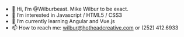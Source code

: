 - 👋 Hi, I’m @Wilburbeast. Mike Wilbur to be exact.
- 👀 I’m interested in Javascript / HTML5 / CSS3
- 🌱 I’m currently learning Angular and Vue.js
- 📫 How to reach me: wilbur@hotheadcreative.com or (252) 412.6933

<!---
Wilburbeast/Wilburbeast is a ✨ special ✨ repository because its `README.md` (this file) appears on your GitHub profile.
You can click the Preview link to take a look at your changes.
--->
